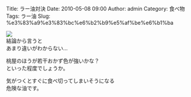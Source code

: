Title: ラー油対決
Date: 2010-05-08 09:00
Author: admin
Category: 食べ物
Tags: ラー油
Slug: %e3%83%a9%e3%83%bc%e6%b2%b9%e5%af%be%e6%b1%ba

[![](http://farm5.static.flickr.com/4023/4579539295_65932ac5d3_m.jpg)](http://www.flickr.com/photos/46200029@N06/4579539295/)  
結論から言うと  
あまり違いがわからない…

桃屋のほうが若干おかず色が強いかな？  
といった程度でしょうか。

気がつくとすぐに食べ切ってしまいそうになる  
危険な油です。
